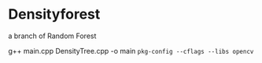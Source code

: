 ﻿# Densityforest
a branch of Random Forest

g++ main.cpp DensityTree.cpp -o main `pkg-config --cflags --libs opencv`
